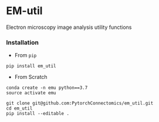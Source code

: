 # EM-util
Electron microscopy image analysis utility functions


### Installation
- From `pip`
```
pip install em_util
```

- From Scratch
```
conda create -n emu python==3.7
source activate emu

git clone git@github.com:PytorchConnectomics/em_util.git
cd em_util
pip install --editable .

```
